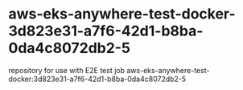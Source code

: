 # aws-eks-anywhere-test-docker-3d823e31-a7f6-42d1-b8ba-0da4c8072db2-5
repository for use with E2E test job aws-eks-anywhere-test-docker:3d823e31-a7f6-42d1-b8ba-0da4c8072db2-5
